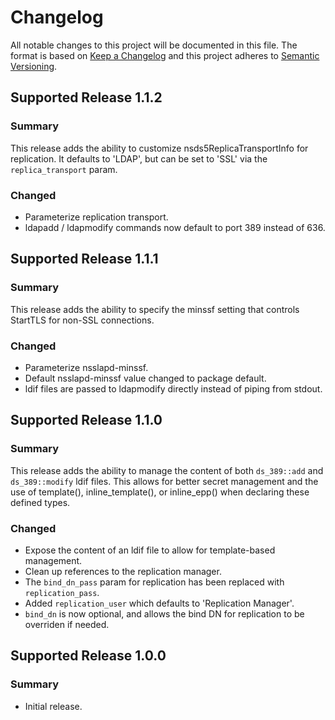 # Changelog

All notable changes to this project will be documented in this file. The format is based on [Keep a Changelog](http://keepachangelog.com/en/1.0.0/)
and this project adheres to [Semantic Versioning](http://semver.org).

## Supported Release 1.1.2
### Summary
This release adds the ability to customize nsds5ReplicaTransportInfo for replication. It defaults to 'LDAP', but can be set to 'SSL' via the `replica_transport` param.

### Changed
* Parameterize replication transport.
* ldapadd / ldapmodify commands now default to port 389 instead of 636.

## Supported Release 1.1.1
### Summary
This release adds the ability to specify the minssf setting that controls StartTLS for non-SSL connections.

### Changed
* Parameterize nsslapd-minssf.
* Default nsslapd-minssf value changed to package default.
* ldif files are passed to ldapmodify directly instead of piping from stdout.

## Supported Release 1.1.0
### Summary
This release adds the ability to manage the content of both `ds_389::add` and `ds_389::modify` ldif files. This allows for better secret management and the use of template(), inline_template(), or inline_epp() when declaring these defined types.

### Changed
* Expose the content of an ldif file to allow for template-based management.
* Clean up references to the replication manager.
* The `bind_dn_pass` param for replication has been replaced with `replication_pass`.
* Added `replication_user` which defaults to 'Replication Manager'.
* `bind_dn` is now optional, and allows the bind DN for replication to be overriden if needed.

## Supported Release 1.0.0
### Summary
* Initial release.
